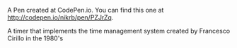 A Pen created at CodePen.io. You can find this one at http://codepen.io/nikrb/pen/PZJrZq.

 A timer that implements the time management system created by  Francesco Cirillo in the 1980's